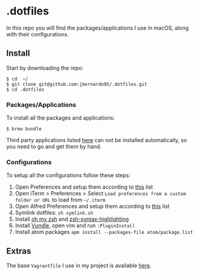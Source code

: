 .dotfiles
==========

In this repo you will find the packages/applications I use in macOS, along with their configurations.

## Install 

Start by downloading the repo:

```
$ cd  ~/
$ git clone git@github.com:jbernardo95/.dotfiles.git
$ cd .dotfiles
```

### Packages/Applications

To install all the packages and applications:

```
$ brew bundle 
```

Third party applications listed [here](third_party.md) can not be installed automatically, so you need to go and get them by hand. 

### Configurations

To setup all the configurations follow these steps:

1. Open Preferences and setup them according to [this](mac_os_config.md) list
2. Open iTerm > Preferences > Select `Load preferences from a custom folder or URL` to load from `~/.iterm`
3. Open Alfred Preferences and setup them according to [this](alfred.md) list
3. Symlink dotfiles: `sh symlink.sh`
4. Install [oh my zsh](https://github.com/robbyrussell/oh-my-zsh) and [zsh-syntax-highlighting](https://github.com/zsh-users/zsh-syntax-highlighting)
5. Install [Vundle](https://github.com/VundleVim/Vundle.vim), open vim and run `:PluginInstall`
6. Install atom packages `apm install --packages-file atom/package.list`

## Extras

The base `Vagrantfile` I use in my project is available [here](Vagrantfile).
